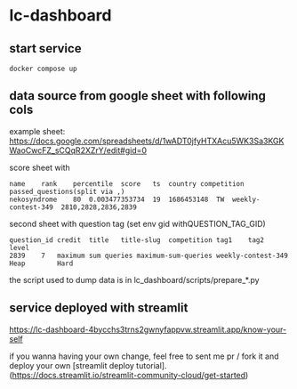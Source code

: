 # lc-dashboard

## start service 

```
docker compose up
```


## data source from google sheet with following cols

example sheet: https://docs.google.com/spreadsheets/d/1wADT0jfyHTXAcu5WK3Sa3KGKWaoCwcFZ_sCQqR2XZrY/edit#gid=0

score sheet with 
```csv
name	rank	percentile	score	ts	country	competition passed_questions(split via ,)
nekosyndrome	80	0.003477353734	19	1686453148	TW	weekly-contest-349	2810,2828,2836,2839
```

second sheet with question tag (set env gid withQUESTION_TAG_GID)
```csv
question_id	credit	title	title-slug	competition	tag1	tag2	level
2839	7	maximum sum queries	maximum-sum-queries	weekly-contest-349	Heap		Hard
```


the script used to dump data is in lc_dashboard/scripts/prepare_*.py



## service deployed with streamlit

https://lc-dashboard-4bycchs3trns2gwnyfappvw.streamlit.app/know-your-self

if you wanna having your own change, feel free to sent me pr / fork it 
and deploy your own [streamlit deploy tutorial].(https://docs.streamlit.io/streamlit-community-cloud/get-started)